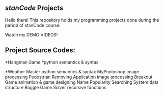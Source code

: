 ## *stanCode* Projects

Hello there!
This repository holds my programming projects done during the period of stanCode course.

Watch my DEMO VIDEOS!

## Project Source Codes:
*Hangman Game
  *python semantics & syntax
  
*Weather Master
python semantics & syntax
MyPhotoshop
image processing
Pedestrian Removing Application
image processing
Breakout Game
animation & game designing
Name Popularity Searching System
data structure
Boggle Game Solver
recursive functions
